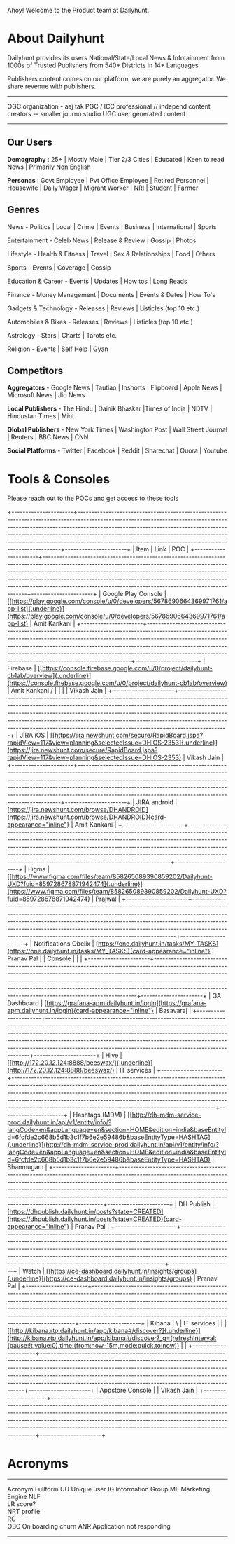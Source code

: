 Ahoy! Welcome to the Product team at Dailyhunt.

# About Dailyhunt

Dailyhunt provides its users National/State/Local News & Infotainment
from 1000s of Trusted Publishers from 540+ Districts in 14+ Languages

Publishers content comes on our platform, we are purely an aggregator.
We share revenue with publishers.

  ----------- ---------------------------------------------------------------------
  OGC         organization - aaj tak
  PGC / ICC   professional // independ content creators \-- smaller journo studio
  UGC         user generated content
  ----------- ---------------------------------------------------------------------

## Our Users

**Demography** : 25+ \| Mostly Male \| Tier 2/3 Cities \| Educated \|
Keen to read News \| Primarily Non English

**Personas** : Govt Employee \| Pvt Office Employee \| Retired Personnel
\| Housewife \| Daily Wager \| Migrant Worker \| NRI \| Student \|
Farmer

## Genres

News - Politics \| Local \| Crime \| Events \| Business \| International
\| Sports

Entertainment - Celeb News \| Release & Review \| Gossip \| Photos

Lifestyle - Health & Fitness \| Travel \| Sex & Relationships \| Food \|
Others

Sports - Events \| Coverage \| Gossip

Education & Career - Events \| Updates \| How tos \| Long Reads

Finance - Money Management \| Documents \| Events & Dates \| How To's

Gadgets & Technology - Releases \| Reviews \| Listicles (top 10 etc.)

Automobiles & Bikes - Releases \| Reviews \| Listicles (top 10 etc.)

Astrology - Stars \| Charts \| Tarots etc.

Religion - Events \| Self Help \| Gyan

## Competitors

**Aggregators** - Google News \| Tautiao \| Inshorts \| Flipboard \|
Apple News \| Microsoft News \| Jio News

**Local Publishers** - The Hindu \| Dainik Bhaskar​ \| ​Times of India​ \|
​NDTV​ \| ​Hindustan Times​ \| ​Mint

**Global Publishers** - New York Times \| Washington Post \| Wall Street
Journal \| Reuters \| BBC News \| CNN

**Social Platforms** - Twitter \| Facebook \| Reddit \| Sharechat \|
Quora \| Youtube

# Tools & Consoles

Please reach out to the POCs and get access to these tools

+----------------------+------------------------------------------------------------------------------------------------------------------------------------------------------------------------------------------------------------------------------------------------------------------------------------------------------------------------------------------------------------------------------------------------+----------------------+
| Item                 | Link                                                                                                                                                                                                                                                                                                                                                                                           | POC                  |
+----------------------+------------------------------------------------------------------------------------------------------------------------------------------------------------------------------------------------------------------------------------------------------------------------------------------------------------------------------------------------------------------------------------------------+----------------------+
| Google Play Console  | [[https://play.google.com/console/u/0/developers/5678690664369971761/app-list]{.underline}](https://play.google.com/console/u/0/developers/5678690664369971761/app-list)                                                                                                                                                                                                                       | Amit Kankani         |
+----------------------+------------------------------------------------------------------------------------------------------------------------------------------------------------------------------------------------------------------------------------------------------------------------------------------------------------------------------------------------------------------------------------------------+----------------------+
| Firebase             | [[https://console.firebase.google.com/u/0/project/dailyhunt-cb1ab/overview]{.underline}](https://console.firebase.google.com/u/0/project/dailyhunt-cb1ab/overview)                                                                                                                                                                                                                             | Amit Kankani /       |
|                      |                                                                                                                                                                                                                                                                                                                                                                                                | Vikash Jain          |
+----------------------+------------------------------------------------------------------------------------------------------------------------------------------------------------------------------------------------------------------------------------------------------------------------------------------------------------------------------------------------------------------------------------------------+----------------------+
| JIRA iOS             | [[https://jira.newshunt.com/secure/RapidBoard.jspa?rapidView=117&view=planning&selectedIssue=DHIOS-2353]{.underline}](https://jira.newshunt.com/secure/RapidBoard.jspa?rapidView=117&view=planning&selectedIssue=DHIOS-2353)                                                                                                                                                                   | Vikash Jain          |
+----------------------+------------------------------------------------------------------------------------------------------------------------------------------------------------------------------------------------------------------------------------------------------------------------------------------------------------------------------------------------------------------------------------------------+----------------------+
| JIRA android         | [https://jira.newshunt.com/browse/DHANDROID](https://jira.newshunt.com/browse/DHANDROID){card-appearance="inline"}                                                                                                                                                                                                                                                                             | Amit Kankani         |
+----------------------+------------------------------------------------------------------------------------------------------------------------------------------------------------------------------------------------------------------------------------------------------------------------------------------------------------------------------------------------------------------------------------------------+----------------------+
| Figma                | [[https://www.figma.com/files/team/858265089390859202/Dailyhunt-UXD?fuid=859728678871942474]{.underline}](https://www.figma.com/files/team/858265089390859202/Dailyhunt-UXD?fuid=859728678871942474)                                                                                                                                                                                           | Prajwal              |
+----------------------+------------------------------------------------------------------------------------------------------------------------------------------------------------------------------------------------------------------------------------------------------------------------------------------------------------------------------------------------------------------------------------------------+----------------------+
| Notifications Obelix | [https://one.dailyhunt.in/tasks/MY_TASKS](https://one.dailyhunt.in/tasks/MY_TASKS){card-appearance="inline"}                                                                                                                                                                                                                                                                                   | Pranav Pal           |
| Console              |                                                                                                                                                                                                                                                                                                                                                                                                |                      |
+----------------------+------------------------------------------------------------------------------------------------------------------------------------------------------------------------------------------------------------------------------------------------------------------------------------------------------------------------------------------------------------------------------------------------+----------------------+
| GA Dashboard         | [https://grafana-apm.dailyhunt.in/login](https://grafana-apm.dailyhunt.in/login){card-appearance="inline"}                                                                                                                                                                                                                                                                                     | Basavaraj            |
+----------------------+------------------------------------------------------------------------------------------------------------------------------------------------------------------------------------------------------------------------------------------------------------------------------------------------------------------------------------------------------------------------------------------------+----------------------+
| Hive                 | [[http://172.20.12.124:8888/beeswax/]{.underline}](http://172.20.12.124:8888/beeswax/)                                                                                                                                                                                                                                                                                                         | IT services          |
+----------------------+------------------------------------------------------------------------------------------------------------------------------------------------------------------------------------------------------------------------------------------------------------------------------------------------------------------------------------------------------------------------------------------------+----------------------+
| Hashtags (MDM)       | [[http://dh-mdm-service-prod.dailyhunt.in/api/v1/entity/info/?langCode=en&appLanguage=en&section=HOME&edition=india&baseEntityId=6fcfde2c668b5d1b3c1f7b6e2e59486b&baseEntityType=HASHTAG]{.underline}](http://dh-mdm-service-prod.dailyhunt.in/api/v1/entity/info/?langCode=en&appLanguage=en&section=HOME&edition=india&baseEntityId=6fcfde2c668b5d1b3c1f7b6e2e59486b&baseEntityType=HASHTAG) | Shanmugam            |
+----------------------+------------------------------------------------------------------------------------------------------------------------------------------------------------------------------------------------------------------------------------------------------------------------------------------------------------------------------------------------------------------------------------------------+----------------------+
| DH Publish           | [https://dhpublish.dailyhunt.in/posts?state=CREATED](https://dhpublish.dailyhunt.in/posts?state=CREATED){card-appearance="inline"}                                                                                                                                                                                                                                                             | Pranav Pal           |
+----------------------+------------------------------------------------------------------------------------------------------------------------------------------------------------------------------------------------------------------------------------------------------------------------------------------------------------------------------------------------------------------------------------------------+----------------------+
| Watch                | [[https://ce-dashboard.dailyhunt.in/insights/groups]{.underline}](https://ce-dashboard.dailyhunt.in/insights/groups)                                                                                                                                                                                                                                                                           | Pranav Pal           |
+----------------------+------------------------------------------------------------------------------------------------------------------------------------------------------------------------------------------------------------------------------------------------------------------------------------------------------------------------------------------------------------------------------------------------+----------------------+
| Kibana               | \                                                                                                                                                                                                                                                                                                                                                                                              | IT services          |
|                      | [[http://kibana.rtp.dailyhunt.in/app/kibana#/discover?]{.underline}](http://kibana.rtp.dailyhunt.in/app/kibana#/discover?_g=(refreshInterval:(pause:!t,value:0),time:(from:now-15m,mode:quick,to:now))                                                                                                                                                                                         |                      |
+----------------------+------------------------------------------------------------------------------------------------------------------------------------------------------------------------------------------------------------------------------------------------------------------------------------------------------------------------------------------------------------------------------------------------+----------------------+
| Appstore Console     |                                                                                                                                                                                                                                                                                                                                                                                                | VIkash Jain          |
+----------------------+------------------------------------------------------------------------------------------------------------------------------------------------------------------------------------------------------------------------------------------------------------------------------------------------------------------------------------------------------------------------------------------------+----------------------+

# Acronyms

  ------------- ----------------------------
  Acronym       Fullform
  UU            Unique user
  IG            Information Group
  ME            Marketing Engine
  NLF           
  LR score?     
  NRT profile   
  RC            
  OBC           On boarding churn
  ANR           Application not responding
  ------------- ----------------------------
